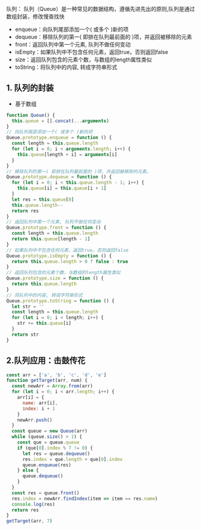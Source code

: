 

队列： 队列（Queue）是一种常见的数据结构，遵循先进先出的原则,队列是通过数组封装，修改慢查找快
- enqueue：向队列尾部添加一个( 或多个 )新的项
- dequeue：移除队列的第一( 即排在队列最前面的 )项，并返回被移除的元素
- front：返回队列中第一个元素, 队列不做任何变动
- isEmpty：如果队列中不包含任何元素，返回true，否则返回false
- size：返回队列包含的元素个数，与数组的length属性类似
- toString：将队列中的内容, 转成字符串形式

## 1. 队列的封装
- 基于数组
```js
function Queue() {
  this.queue = [].concat(...arguments)
}
// 向队列尾部添加一个( 或多个 )新的项
Queue.prototype.enqueue = function () {
  const length = this.queue.length
  for (let i = 0; i < arguments.length; i++) {
    this.queue[length + i] = arguments[i]
  }
}
// 移除队列的第一( 即排在队列最前面的 )项，并返回被移除的元素。
Queue.prototype.dequeue = function () {
  for (let i = 0; i < this.queue.length - 1; i++) {
    this.queue[i] = this.queue[i + 1]
  } 
  let res = this.queue[0]
  this.queue.length--
  return res
}
// 返回队列中第一个元素, 队列不做任何变动
Queue.prototype.front = function () {
  const length = this.queue.length
  return this.queue[length - 1]
}
// 如果队列中不包含任何元素，返回true，否则返回false
Queue.prototype.isEmpty = function () {
  return this.queue.length > 0 ? false : true
}
// 返回队列包含的元素个数，与数组的length属性类似
Queue.prototype.size = function () {
  return this.queue.length
}
// 将队列中的内容, 转成字符串形式
Queue.prototype.toString = function () {
  let str = ''
  const length = this.queue.length
  for (let i = 0; i < length; i++) {
    str += this.queue[i]
  }
  return str
}
```


## 2.队列应用：击鼓传花

```js
const arr = ['a', 'b', 'c', 'd', 'e']
function getTarget(arr, num) {
  const newArr = Array.from(arr)
  for (let i = 0; i < arr.length; i++) {
    arr[i] = {
      name: arr[i],
      index: i + 1
    }
    newArr.push()
  }
  const queue = new Queue(arr)
  while (queue.size() > 1) {
    const que = queue.queue
    if (que[0].index % 7 != 0) {
      let res = queue.dequeue()
      res.index = que.length + que[0].index
      queue.enqueue(res)
    } else {
      queue.dequeue()
    }
  }
  const res = queue.front()
  res.index = newArr.findIndex(item => item == res.name)
  console.log(res)
  return res
}
getTarget(arr, 7)
```